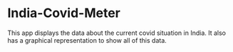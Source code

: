 # India-Covid-Meter
This app displays the data about the current covid situation in India. It also has a graphical representation to show all of this data.
